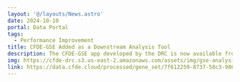 ```yaml
---
layout: '@/layouts/News.astro'
date: 2024-10-10
portal: Data Portal
tags:
  - Performance Improvement
title: CFDE-GSE Added as a Downstream Analysis Tool
description: The CFDE-GSE app developed by the DRC is now available from the gene set entity pages on the CFDE Workbench. Users that search the data portal and find gene sets, can now analyze these gene sets in context of other gene sets from across eight Common Fund programs.
img: https://cfde-drc.s3.us-east-2.amazonaws.com/assets/img/gse-analysis.png
link: https://data.cfde.cloud/processed/gene_set/7f612259-8737-58c3-986b-821d95986a66
---
```


